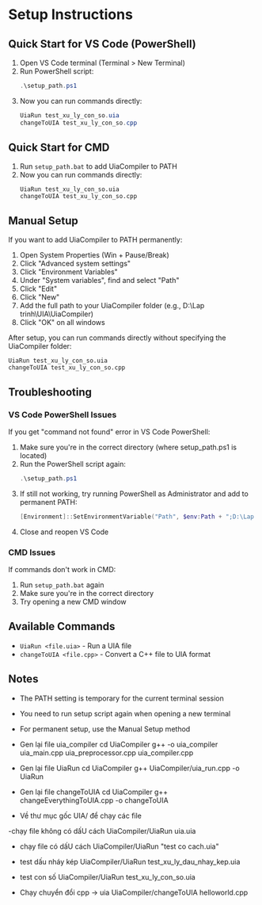 # Setup Instructions

## Quick Start for VS Code (PowerShell)
1. Open VS Code terminal (Terminal > New Terminal)
2. Run PowerShell script:
   ```powershell
   .\setup_path.ps1
   ```
3. Now you can run commands directly:
   ```powershell
   UiaRun test_xu_ly_con_so.uia
   changeToUIA test_xu_ly_con_so.cpp
   ```

## Quick Start for CMD
1. Run `setup_path.bat` to add UiaCompiler to PATH
2. Now you can run commands directly:
   ```
   UiaRun test_xu_ly_con_so.uia
   changeToUIA test_xu_ly_con_so.cpp
   ```

## Manual Setup
If you want to add UiaCompiler to PATH permanently:

1. Open System Properties (Win + Pause/Break)
2. Click "Advanced system settings"
3. Click "Environment Variables"
4. Under "System variables", find and select "Path"
5. Click "Edit"
6. Click "New"
7. Add the full path to your UiaCompiler folder (e.g., D:\Lap trinh\UIA\UiaCompiler)
8. Click "OK" on all windows

After setup, you can run commands directly without specifying the UiaCompiler folder:
```
UiaRun test_xu_ly_con_so.uia
changeToUIA test_xu_ly_con_so.cpp
```

## Troubleshooting

### VS Code PowerShell Issues
If you get "command not found" error in VS Code PowerShell:
1. Make sure you're in the correct directory (where setup_path.ps1 is located)
2. Run the PowerShell script again:
   ```powershell
   .\setup_path.ps1
   ```
3. If still not working, try running PowerShell as Administrator and add to permanent PATH:
   ```powershell
   [Environment]::SetEnvironmentVariable("Path", $env:Path + ";D:\Lap trinh\UIA\UiaCompiler", "User")
   ```
4. Close and reopen VS Code

### CMD Issues
If commands don't work in CMD:
1. Run `setup_path.bat` again
2. Make sure you're in the correct directory
3. Try opening a new CMD window

## Available Commands
- `UiaRun <file.uia>` - Run a UIA file
- `changeToUIA <file.cpp>` - Convert a C++ file to UIA format

## Notes
- The PATH setting is temporary for the current terminal session
- You need to run setup script again when opening a new terminal
- For permanent setup, use the Manual Setup method

- Gen lại file uia_compiler
cd UiaCompiler
g++ -o uia_compiler uia_main.cpp uia_preprocessor.cpp uia_compiler.cpp

- Gen lại file UiaRun
cd UiaCompiler
g++ UiaCompiler/uia_run.cpp -o UiaRun

- Gen lại file changeToUIA
cd UiaCompiler
g++ changeEverythingToUIA.cpp -o changeToUIA


- Về thư mục gốc UIA/ để chạy các file

-chạy file không có dấU cách
UiaCompiler/UiaRun uia.uia

- chạy file có dấU cách
UiaCompiler/UiaRun "test co cach.uia"

- test dấu nháy kép
UiaCompiler/UiaRun test_xu_ly_dau_nhay_kep.uia

- test con số
UiaCompiler/UiaRun test_xu_ly_con_so.uia

- Chạy chuyển đổi cpp -> uia
UiaCompiler/changeToUIA helloworld.cpp